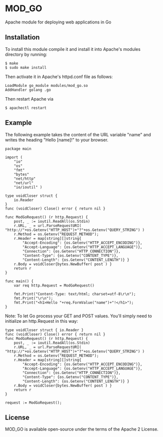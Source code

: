 MOD_GO
======

Apache module for deploying web applications in Go

## Installation

To install this module compile it and install it into Apache's modules directory by running:

    $ make
    $ sudo make install

Then activate it in Apache's httpd.conf file as follows:

    LoadModule go_module modules/mod_go.so
    AddHandler golang .go

Then restart Apache via

    $ apachectl restart

## Example

The following example takes the content of the URL variable "name" and writes the heading "Hello [name]!" to your
browser.

    package main

    import (
    	"io"
    	"os"
    	"fmt"
    	"bytes"
    	"net/http"
    	"net/url"
    	"io/ioutil" )

    type voidCloser struct {
    	io.Reader
    }
    func (voidCloser) Close() error { return nil }

    func ModGoRequest() (r http.Request) {
    	post, _ := ioutil.ReadAll(os.Stdin)
    	r.URL, _ = url.ParseRequestURI( "http://"+os.Getenv("HTTP_HOST")+"?"+os.Getenv("QUERY_STRING") )
    	r.Method = os.Getenv("REQUEST_METHOD");
    	r.Header = map[string][]string{
    		"Accept-Encoding": {os.Getenv("HTTP_ACCEPT_ENCODING")},
    		"Accept-Language": {os.Getenv("HTTP_ACCEPT_LANGUAGE")},
    		"Connection": {os.Getenv("HTTP_CONNECTION")},
    		"Content-Type": {os.Getenv("CONTENT_TYPE")},
    		"Content-Length": {os.Getenv("CONTENT_LENGTH")} }
    	r.Body = voidCloser{bytes.NewBuffer( post ) }
    	return r
    }

    func main() {
    	var req http.Request = ModGoRequest()

    	fmt.Print("Content-Type: text/html; charset=utf-8\r\n");
    	fmt.Print("\r\n");
    	fmt.Print("<h1>Hello "+req.FormValue("name")+"!</h1>");
    }

Note: To let Go process your GET and POST values. You'll simply need to initialize an http.Request in this way:

    type voidCloser struct { io.Reader }
    func (voidCloser) Close() error { return nil }
    func ModGoRequest() (r http.Request) {
    	post, _ := ioutil.ReadAll(os.Stdin)
    	r.URL, _ = url.ParseRequestURI( "http://"+os.Getenv("HTTP_HOST")+"?"+os.Getenv("QUERY_STRING") )
    	r.Method = os.Getenv("REQUEST_METHOD");
    	r.Header = map[string][]string{
    		"Accept-Encoding": {os.Getenv("HTTP_ACCEPT_ENCODING")},
    		"Accept-Language": {os.Getenv("HTTP_ACCEPT_LANGUAGE")},
    		"Connection": {os.Getenv("HTTP_CONNECTION")},
    		"Content-Type": {os.Getenv("CONTENT_TYPE")},
    		"Content-Length": {os.Getenv("CONTENT_LENGTH")} }
    	r.Body = voidCloser{bytes.NewBuffer( post ) }
    	return r
    }

    request := ModGoRequest();

## License

MOD_GO is available open-source under the terms of the Apache 2 License.